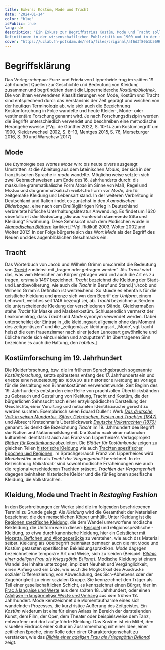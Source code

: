 ```yaml
---
title: Exkurs: Kostüm, Mode und Tracht
date: "2024-01-14"
color: "blue"
isPublic: true
lang: de
description: "Ein Exkurs zur Begriffstrias Kostüm, Mode und Tracht soll auf die Verwendung der Bezeichnungen *Mode*, *Bekleidung*, *Tracht* und *Kostüm* im zeitlichen Kontext der Entstehung der Lipperheideschen Kostümbibliothek und der Textilsammlung des Germanische Nationalmuseums Nürnberg, verweisen. Ihre 
Definitionen in der wissenschaftlichen Publizistik um 1900 und in der frühen Kleiderforschung ab der Mitte des 19. Jahrhunderts erlebten einen elementaren Bedeutungswandel."
cover: "https://uclab.fh-potsdam.de/refa/files/original/af6d3f80b1b5690cf68dae59dcfb0909bd2e6ea9.jpg"
---
```


# Begriffsklärung
Das Verlegerehepaar Franz und Frieda von Lipperheide trug im späten 19. Jahrhundert Quellen zur Geschichte und Bedeutung von Kleidung zusammen und begründeten damit die Lipperheidesche *Kostümbibliothek*. Die von ihnen verwendeten Klassifizierungen von Mode, Kostüm und Tracht sind entsprechend durch das Verständnis der Zeit geprägt und weichen von der heutigen Terminologie ab, wie sich auch die Bezeichnung Kostümforschung in Folge wandelte und heute Kleider-, Mode- oder vestimentäre Forschung genannt wird. Je nach Forschungsdisziplin werden die Begriffe unterschiedlich verwendet und beschreiben eine methodische Herangehensweise.[^Vgl. de Günther 2022, S. 10-14 zum Kostümbegriff um 1900, Kleiderwechsel 2002, S. 8–13, Mentges 2015, S. 76, Merseburger 2016, S. 30 und Warschaw 2017]

## Mode
Die Etymologie des Wortes *Mode* wird bis heute divers ausgelegt: Umstritten ist die Ableitung aus dem lateinischen *Modus*, der sich in der französischen Sprache in *mode* wandelte. Möglicherweise setzten sich zwei Gebrauchsweisen zum Ende des 16. Jahrhunderts durch: die maskuline grammatikalische Form *Mode* im Sinne von Maß, Regel und Modus und die grammatikalisch weibliche Form von *Mode*, die für zeitgemäße Kleidung und Lebensart stand. In der weiteren Verbreitung in Deutschland und Italien findet es zunächst in den *Alamodischen Bilderbogen*, eine nach dem Dreißigjährigen Krieg in Deutschland verbreitete höfische Unterhaltungsliteratur Anwendung. Es findet um 1620 ebenfalls mit der Bedeutung „die aus Frankreich stammende Sitte und Kleidung“ Erwähnung. Diese Sehnsucht nach dem Modischen wurde in *[Alamodischen Blättern](item-set/48313)* karikiert.[^Vgl. Ridikül! 2003, Wolter 2002 und Wolter 2012] In der Folge bürgerte sich das Wort *Mode* als der Begriff des Neuen und des augenblicklichen Geschmacks ein.

## Tracht
Das Wörterbuch von Jacob und Wilhelm Grimm umschreibt die Bedeutung von *[Tracht](http://www.woerterbuchnetz.de/DWB?lemma=tracht)* zunächst mit „tragen oder getragen werden“. Als *Tracht* wird das, was vom Menschen am Körper getragen wird und auch die Art es zu tragen, erstmals 1497 bezeichnet. *Tracht* bezeichnet die Kleidung der Stadt- und Landbevölkerung, wie auch die *Tracht* in Beruf und Stand.[^Jacob und Wilhelm Grimm`s Definition ist weitreichend: So stünde es ebenfalls für die geistliche Kleidung und grenze sich von dem Begriff der *Uniform*, einem Lehnwort, welches seit 1746 bezeugt sei, ab. *Tracht* bezeichne außerdem die unterscheidende Kleidung der verschiedenen Stände. Gleichermaßen stehe *Tracht* für Maske und Maskenkostüm. Schlussendlich vermerkt der Lexikon­eintrag, dass *Tracht* und *Mode* synonym verwendet werden. Dabei unterscheidet der Eintrag in „die kleidungsart allgemein ohne das Moment des zeitgemäszen“ und die „zeitgemäsze kleidungsart, ‚Mode’, vgl. tracht heiszt die dem frauenzimmer nach einer jeden Landesart gewöhnliche und übliche mode sich einzukleiden und anzuputzen“. Im übertragenen Sinn bezeichne es auch die Haltung, den *habitus*.] 

## Kostümforschung im 19. Jahrhundert
Die Kleiderforschung, bzw. die im früheren Sprachgebrauch sogenannte *Kostümforschung*, setzte spätestens Anfang des 17. Jahrhunderts ein und erlebte eine Neubelebung ab 1850/60, als historische Kleidung als Vorlage für die Gestaltung von Bühnenkostümen verwendet wurde. Seit Beginn des 19. Jahrhunderts entstanden eine Reihe von prachtvollen Überblicksbänden zu Gebrauch und Gestaltung von Kleidung, Tracht und Kostüm, die der bürgerlichen Sehnsucht nach einer enzyklopädischen Darstellung der Geschichte, einer Verortung und nationalen Identitätssuche gerecht zu werden suchten. Exemplarisch seien Eduard Duller's Werk *[Das deutsche Volk in seinen Mundarten, Sitten, Gebräuchen, Festen und Trachten (1847)](item/39091)* und  Albrecht Kretschmar's Überblickswerk *[Deutsche Volkstrachten (1870)](item/39091)* genannt. 
So denkt die Bezeichnung *Tracht* im 19. Jahrhundert den Begriff der Nation und Nationenbildung mit. Die Suche nach einer nationalen kulturellen Identität ist auch aus Franz von Lipperheide's Verlagsprojekt *[Blätter für Kostümkunde](item/17794)* abzuleiten. Die *Blätter für Kostümkunde* zeigen zu gleichen Teilen [historische Kleidung](item-set/48545) wie auch [Trachten spezifischer Epochen und Regionen](item-set/48544). Im Sprachgebrauch Franz von Lipperheides wird *Modekostüm* auch als *Tracht der Vergangenheit* bezeichnet. In der Bezeichnung *Volkstracht* sind sowohl modische Erscheinungen wie auch die regional verschiedenen Trachten präsent. *Trachten der Vergangenheit* dagegen beinhalten historische Kleider und die für Regionen spezifische Kleidung, die Volkstrachten.

## Kleidung, Mode und Tracht in *Restaging Fashion*
In den Beschreibungen der Werke sind die im folgenden beschriebenen Termini zu Grunde gelegt: Als *Kleidung* wird die Gesamtheit der Materialien bezeichnet, die den menschlichen Körper umhüllt. Unter Kleidung ist die [Regionen spezifische Kleidung](item/10280), die dem Wandel unterworfene modische Bekleidung, die Uniform wie in diesem [Beispiel](item/633) und religionsspezifische ­Kleidung, so etwa durch kanonische Kleidung, hier ein [Geistlicher mit Mozetta, Beffchen und Allongeperücke](item/343) zu verstehen, wie auch das Material selbst. Kleidung als Oberbegriff beinhaltet demnach auch die mit Mode und Kostüm gefassten spezifischen Bekleidungspraktiken.
*Mode* dagegen bezeichnet eine temporäre Art und Weise, sich zu kleiden (Beispiel: [*Bildnis einer adeligen Frau als Kriegsgöttin Bellona*](item/575)). Modische Kleidung ist einem Wandel der Inhalte unterzogen, impliziert Neuheit und Vergänglichkeit, einen Anfang und ein Ende, wie auch die Möglichkeit des Ausdrucks sozialer Differenzierung, von Abwechslung, des Sich-Abhebens oder der Zugehörigkeit zu einer sozialen Gruppe. Sie kennzeichnet den Träger als Teil einer gesellschaftlichen Schicht, es kennzeichnet einen Bürger, hier im [Frac à langlaise und Weste](item/176) aus dem späten 18. Jahrhundert, oder einen [Adeligen in langärmeliger Weste und Umhang](item/477) aus dem frühen 18. Jahrhundert. Mode kennzeichnet die Momentaufnahme eines sich wandelnden Prozesses, die kurzfristige Äußerung des Zeitgeistes. 
Ein *Kostüm* wiederum ist eine für einen Anlass im Bereich der darstellenden Kunst, dem Film, der Oper, dem Theater oder beispielsweise dem Tanz, entworfene und dort aufgeführte Kleidung. Das Kostüm ist ein Mittel, den visuellen Eindruck einer Kultur im Zusammenhang mit einer Idee, einer zeitlichen Epoche, einer Rolle oder einer Charaktereigenschaft zu verstärken, wie das [*Bildnis einer adeligen Frau als Kriegsgöttin Bellona*](item/575)) zeigt.